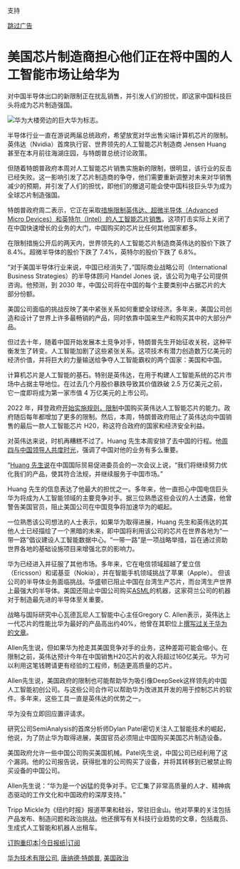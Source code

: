 支持

[跳过广告](#after-sponsor)

# 美国芯片制造商担心他们正在将中国的人工智能市场让给华为

对中国半导体出口的新限制正在扰乱销售，并引发人们的担忧，即这家中国科技巨头将成为芯片制造强国。

![华为大楼旁边的巨大华为标志。](https://static01.nyt.com/images/2025/04/18/multimedia/18biz-chips-panic-01-glpt/18biz-chips-panic-01-glpt-articleLarge.jpg?quality=75&auto=webp&disable=upscale)

半导体行业一直在游说两届总统政府，希望放宽对华出售尖端计算机芯片的限制。英伟达（Nvidia）首席执行官、世界领先的人工智能芯片制造商 Jensen Huang 甚至在本月前往海湖庄园，与特朗普总统讨论政策。

但随着特朗普政府本周对人工智能芯片销售实施新的限制，很明显，该行业的反击已经失败。这一影响引发了芯片制造商的争夺，他们需要重新调整对未来对华销售减少的预期，并引发了人们的担忧，即他们的撤退可能会使中国科技巨头华为成为全球芯片制造强国。

特朗普政府周二表示，它正在采取[措施限制英伟达、超微半导体（Advanced Micro Devices）和英特尔（Intel）的人工智能芯片销售](https://www.nytimes.com/2025/04/15/technology/nvidia-h20-chip-china-restrictions.html)。这项打击实际上关闭了在中国快速增长的业务的大门，中国购买的芯片比任何其他国家都多。

在限制措施公开后的两天内，世界领先的人工智能芯片制造商英伟达的股价下跌了 8.4%。超微半导体的股价下跌了 7.4%，英特尔的股价下跌了 6.8%。

“对于美国半导体行业来说，中国已经消失了，”国际商业战略公司（International Business Strategies）的半导体顾问 Handel Jones 说，该公司为电子公司提供咨询。他预测，到 2030 年，中国公司将在中国的每个主要类别中占据芯片的大部分份额。

美国公司面临的挑战反映了美中紧张关系如何重塑全球经济。多年来，美国公司创造和设计了世界上许多最畅销的产品，同时依靠中国来生产和购买其中的大部分产品。

但过去十年，随着中国开始发展本土竞争对手，特朗普先生开始征收关税，这种平衡发生了转变。人工智能加剧了这些紧张关系。这项技术有潜力创造数万亿美元的经济价值，并将巨大的力量输送给争夺人工智能霸权的两个国家：美国和中国。

计算机芯片是人工智能的基石。特别是英伟达，在用于构建人工智能系统的芯片市场中占据主导地位。在过去几个月股价暴跌导致其价值跌破 2.5 万亿美元之前，它一度即将成为第一家市值 4 万亿美元的上市公司。

2022 年，拜登政府[开始实施规则，限制](https://www.nytimes.com/2022/08/31/technology/gpu-chips-china-russia.html)中国购买英伟达人工智能芯片的能力。政府随后每年都增加了更多的限制。然后，本周，特朗普政府阻止了英伟达向中国销售的最后一款人工智能芯片 H20，称这符合政府的国家和经济安全利益。

对英伟达来说，时机再糟糕不过了。Huang 先生本周安排了去中国的行程。他[周四与中国领导人共度时光](https://www.nytimes.com/2025/04/17/business/nvidia-china-tariffs-chips-jensen-huang.html)，强调了中国对他的业务有多么重要。

“[Huang 先生说](https://x.com/wangzhian8848/status/1913030574023082490)在中国国际贸易促进委员会的一次会议上说，“我们将继续努力优化我们的产品，使其符合法规，并继续服务于中国市场。”

Huang 先生的信息表达了他最大的担忧之一。多年来，他一直担心中国电信巨头华为将成为人工智能领域的主要竞争对手。据三位熟悉这些会议的人士透露，他曾警告美国官员，阻止美国公司在中国竞争将加速华为的崛起。

一位熟悉该公司想法的人士表示，如果华为取得进展，Huang 先生和英伟达的其他人士已经描绘了一个黑暗的未来，即中国将利用该公司的芯片在世界各地为“一带一路”倡议建设人工智能数据中心。“一带一路”是一项战略举措，旨在通过资助世界各地的基础设施项目来增强北京的影响力。

华为已经进入并征服了其他市场。多年来，它在电信领域超越了爱立信（Ericsson）和诺基亚（Nokia），并在智能手机领域挑战了苹果（Apple）。
但该公司的半导体业务面临挑战。华盛顿已阻止中国在台湾生产芯片，而台湾生产世界上最强大的半导体。美国还阻止中国公司购买[ASML](https://www.nytimes.com/2021/07/04/technology/tech-cold-war-chips.html)的机器，这家荷兰公司的机器对于制造最先进的半导体至关重要。

战略与国际研究中心瓦德瓦尼人工智能中心主任Gregory C. Allen表示，英伟达上一代芯片的性能比华为最好的产品高出约40%，他曾在其职位上[撰写过关于华为的文章](https://www.csis.org/analysis/deepseek-huawei-export-controls-and-future-us-china-ai-race)。

Allen先生说，但如果华为抢走其美国竞争对手的业务，这种差距可能会缩小。在限制之前，英伟达预计今年在中国销售H20芯片的收入将超过160亿美元。华为可以利用这笔钱聘请更有经验的工程师，制造更高质量的芯片。

Allen先生说，美国政府的限制也可能帮助华为吸引像DeepSeek这样领先的中国人工智能初创公司。与这些公司合作可以帮助华为改进其开发的用于控制芯片的软件。多年来，这些工具一直是英伟达的优势之一。

华为没有立即回应置评请求。

研究公司SemiAnalysis的首席分析师Dylan Patel密切关注人工智能技术的崛起，他说，为了防止华为取得进展，美国官员必须阻止中国购买美国芯片制造设备。

美国政府允许一些中国公司购买美国机械。Patel先生说，中国公司已经利用了这个漏洞。他的公司报告说，获得批准的公司购买了设备，并将其转移到已被禁止购买设备的中国公司。

Allen先生说：“华为是一个凶猛的竞争对手。它汇集了非常高质量的人才、精神病态驱动的工作文化和中国政府的深厚支持。”

Tripp Mickle为《纽约时报》报道苹果和硅谷，常驻旧金山。他对苹果的关注包括产品发布、制造问题和政治挑战。他还撰写有关科技行业趋势的文章，包括裁员、生成式人工智能和机器人出租车。

[订购重印本](https://nytimes.wrightsmedia.com/)|[今日报纸](https://www.nytimes.com/section/todayspaper)|[订阅](https://www.nytimes.com/subscriptions/Multiproduct/lp8HYKU.html?campaignId=48JQY)

[华为技术有限公司](https://www.nytimes.com/topic/huawei-technologies-co-ltd), [唐纳德·特朗普](https://www.nytimes.com/spotlight/donald-trump), [美国政治](https://www.nytimes.com/section/politics)